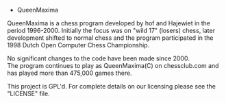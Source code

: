 
* QueenMaxima

QueenMaxima is a chess program developed by hof and Hajewiet in the period 1996-2000. 
Initially the focus was on "wild 17" (losers) chess, later development 
shifted to normal chess and the program participated in the 
1998 Dutch Open Computer Chess Championship. 

No significant changes to the code have been made since 2000.  
The program continues to play as QueenMaxima(C) on chessclub.com and has played 
more than 475,000 games there. 

This project is GPL'd.  For complete details on our licensing please
see the "LICENSE" file.


